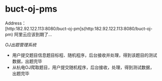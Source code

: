 **buct-oj-pms**
===============

Address：<br>
  [http:182.92.122.113:8080/buct-oj-pm]s(http:182.92.122.113:8080/buct-oj-pm)  阿里云应该到期了...<br>

*OJ出题管理系统*
<br>

 - 用户提交题目信息题目标程、随机程序，后台接收并处理，得到该题目的测试数据，出题完毕<br>
 - 从杭电OJ爬取题目，用户提交随机程序，后台接收，处理，得到测试数据，出题完毕

